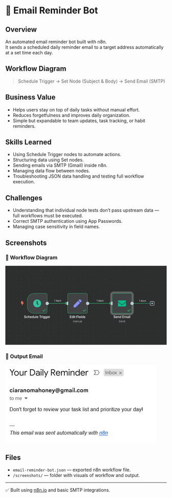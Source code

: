 # 📧 Email Reminder Bot

## Overview
An automated email reminder bot built with n8n.  
It sends a scheduled daily reminder email to a target address automatically at a set time each day.

## Workflow Diagram
> Schedule Trigger → Set Node (Subject & Body) → Send Email (SMTP)

## Business Value
- Helps users stay on top of daily tasks without manual effort.
- Reduces forgetfulness and improves daily organization.
- Simple but expandable to team updates, task tracking, or habit reminders.

## Skills Learned
- Using Schedule Trigger nodes to automate actions.
- Structuring data using Set nodes.
- Sending emails via SMTP (Gmail) inside n8n.
- Managing data flow between nodes.
- Troubleshooting JSON data handling and testing full workflow execution.

## Challenges
- Understanding that individual node tests don’t pass upstream data — full workflows must be executed.
- Correct SMTP authentication using App Passwords.
- Managing case sensitivity in field names.

## Screenshots

### 🧭 Workflow Diagram
![Workflow Diagram](./screenshots/workflow-diagram.png)

### 📩 Output Email
![Email Screenshot](./screenshots/email-output.png)

## Files
- `email-reminder-bot.json` — exported n8n workflow file.
- `/screenshots/` — folder with visuals of workflow and output.

---

✅ Built using [n8n.io](https://n8n.io) and basic SMTP integrations.
